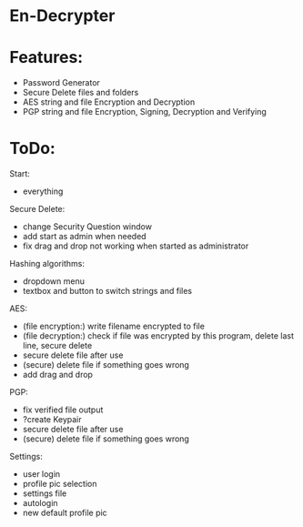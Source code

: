 # En-Decrypter


# **Features:**

- Password Generator
- Secure Delete files and folders
- AES string and file Encryption and Decryption
- PGP string and file Encryption, Signing, Decryption and Verifying


# **ToDo:**

Start:
- everything

Secure Delete:
- change Security Question window
- add start as admin when needed
- fix drag and drop not working when started as administrator

Hashing algorithms:
- dropdown menu
- textbox and button to switch strings and files

AES:
- (file encryption:) write filename encrypted to file
- (file decryption:) check if file was encrypted by this program, delete last line, secure delete
- secure delete file after use
- (secure) delete file if something goes wrong
- add drag and drop

PGP:
- fix verified file output
- ?create Keypair
- secure delete file after use
- (secure) delete file if something goes wrong

Settings:
- user login
- profile pic selection
- settings file
- autologin
- new default profile pic

